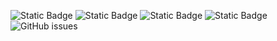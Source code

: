 ![Static Badge](https://img.shields.io/badge/blacklists-60-000000) ![Static Badge](https://img.shields.io/badge/blacklisted-3236270-cc0000) ![Static Badge](https://img.shields.io/badge/whitelisted-2244-00CC00) ![Static Badge](https://img.shields.io/badge/streaming_blacklist-28107-000000) ![GitHub issues](https://img.shields.io/github/issues/fabriziosalmi/blacklists)
